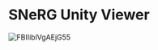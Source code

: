 # SNeRG Unity Viewer
![FBIIiblVgAEjG55](https://user-images.githubusercontent.com/26555424/222903248-857bc7fb-ec98-4c22-a021-e408fcf84d13.jpg)

